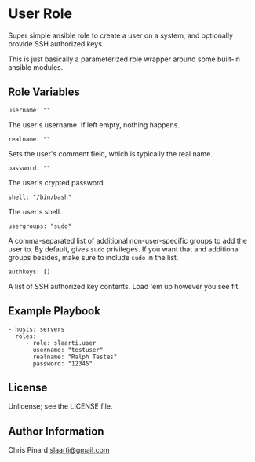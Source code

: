 # User Role

Super simple ansible role to create a user on a system, and optionally
provide SSH authorized keys.

This is just basically a parameterized role wrapper around some built-in
ansible modules.

Role Variables
--------------

    username: ""

The user's username. If left empty, nothing happens.

    realname: ""

Sets the user's comment field, which is typically the real name.

    password: ""

The user's crypted password.

    shell: "/bin/bash"

The user's shell.

    usergroups: "sudo"

A comma-separated list of additional non-user-specific groups to add the
user to. By default, gives `sudo` privileges. If you want that and
additional groups besides, make sure to include `sudo` in the list.

    authkeys: []

A list of SSH authorized key contents. Load 'em up however you see fit.

Example Playbook
----------------

    - hosts: servers
      roles:
         - role: slaarti.user
           username: "testuser"
           realname: "Ralph Testes"
           password: "12345"

License
-------

Unlicense; see the LICENSE file.

Author Information
------------------

Chris Pinard <slaarti@gmail.com>
